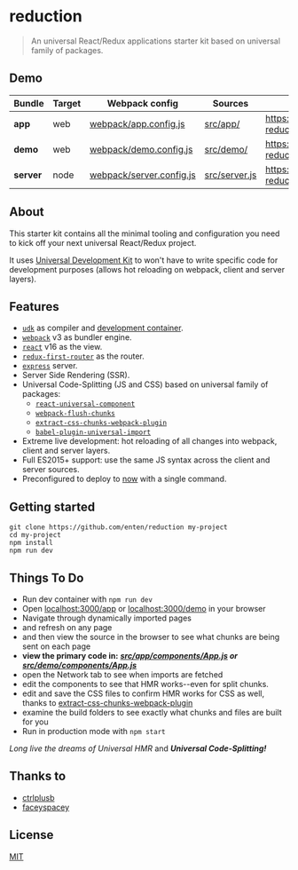 # reduction

> An universal React/Redux applications starter kit based on universal family of packages.

## Demo

| Bundle | Target | Webpack config | Sources | URL
|--------|--------| ---------------|---------|-----
| **app** | web | [webpack/app.config.js](./webpack/app.config.js) | [src/app/](./src/app/) | https://enten-reduction.now.sh/app/
| **demo** | web | [webpack/demo.config.js](./webpack/demo.config.js) | [src/demo/](./src/demo) | https://enten-reduction.now.sh/demo/
| **server** | node | [webpack/server.config.js](./webpack/server.config.js) | [src/server.js](./src/server.js) | https://enten-reduction.now.sh/

## About

This starter kit contains all the minimal tooling and configuration you need to kick off your next universal React/Redux project.

It uses [Universal Development Kit](https://github.com/enten/udk) to won't have to write specific code for development purposes (allows hot reloading on webpack, client and server layers).

## Features

* [`udk`](https://github.com/enten/udk) as compiler and [development container](https://github.com/enten/udk#dev-container).
* [`webpack`](https://github.com/webpack/webpack) v3 as bundler engine.
* [`react`](https://github.com/facebook/react/) v16 as the view.
* [`redux-first-router`](https://github.com/faceyspacey/redux-first-router) as the router.
* [`express`](https://github.com/expressjs/express) server.
* Server Side Rendering (SSR).
* Universal Code-Splitting (JS and CSS) based on universal family of packages: 
  * [`react-universal-component`](https://github.com/faceyspacey/react-universal-component)
  * [`webpack-flush-chunks`](https://github.com/faceyspacey/webpack-flush-chunks)
  * [`extract-css-chunks-webpack-plugin`](https://github.com/faceyspacey/extract-css-chunks-webpack-plugin)
  * [`babel-plugin-universal-import`](https://github.com/faceyspacey/babel-plugin-universal-import)
* Extreme live development: hot reloading of all changes into webpack, client and server layers.
* Full ES2015+ support: use the same JS syntax across the client and server sources.
* Preconfigured to deploy to [now](https://zeit.co/now) with a single command.

## Getting started

```shell
git clone https://github.com/enten/reduction my-project
cd my-project
npm install
npm run dev
```

## Things To Do

- Run dev container with `npm run dev`
- Open [localhost:3000/app](http://localhost:3000/app) or [localhost:3000/demo](http://localhost:3000/demo) in your browser
- Navigate through dynamically imported pages
- and refresh on any page
- and then view the source in the browser to see what chunks are being sent on each page
- **view the primary code in:** ***[src/app/components/App.js](./src/app/components/App.js) or [src/demo/components/App.js](./src/demo/components/App.js)***
- open the Network tab to see when imports are fetched
- edit the components to see that HMR works--even for split chunks.
- edit and save the CSS files to confirm HMR works for CSS as well, thanks to [extract-css-chunks-webpack-plugin](https://github.com/faceyspacey/extract-css-chunks-webpack-plugin)
- examine the build folders to see exactly what chunks and files are built for you 
- Run in production mode with `npm start`

*Long live the dreams of Universal HMR* and ***Universal Code-Splitting!***

## Thanks to

* [ctrlplusb](https://github.com/ctrlplusb)
* [faceyspacey](https://github.com/faceyspacey)

## License

[MIT](./LICENSE)
